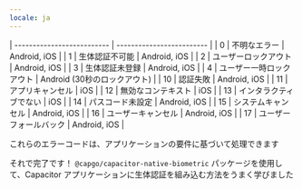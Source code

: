 ```yaml
---
locale: ja
---
```


| -------------------------- | ------------------------- |
| 0    | 不明なエラー              | Android, iOS              |
| 1    | 生体認証不可能           | Android, iOS              |
| 2    | ユーザーロックアウト      | Android, iOS              |
| 3    | 生体認証未登録           | Android, iOS              |
| 4    | ユーザー一時ロックアウト  | Android (30秒のロックアウト) |
| 10   | 認証失敗                 | Android, iOS              |
| 11   | アプリキャンセル          | iOS                       |
| 12   | 無効なコンテキスト        | iOS                       |
| 13   | インタラクティブでない    | iOS                       |
| 14   | パスコード未設定          | Android, iOS              |
| 15   | システムキャンセル         | Android, iOS              |
| 16   | ユーザーキャンセル        | Android, iOS              |
| 17   | ユーザーフォールバック    | Android, iOS              |

これらのエラーコードは、アプリケーションの要件に基づいて処理できます

それで完了です！ `@capgo/capacitor-native-biometric` パッケージを使用して、Capacitor アプリケーションに生体認証を組み込む方法をうまく学びました